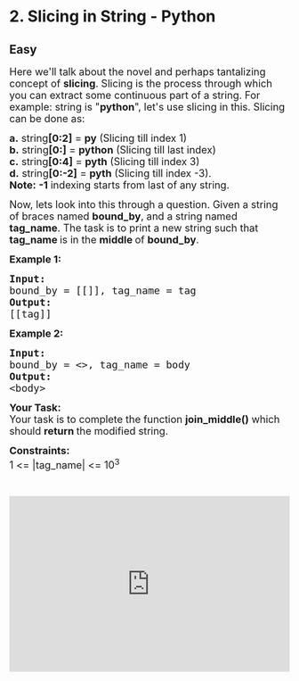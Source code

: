 # 2. Slicing in String - Python
## Easy 
<div class="problem-statement">
                <p></p><p><span style="font-size:18px">Here we'll talk about the novel and perhaps tantalizing concept of <strong>slicing</strong>. Slicing is the process through which you can extract some continuous part of a string. For example: string is "<strong>python</strong>", let's use slicing in this. Slicing can be done as:</span></p>

<p><span style="font-size:18px"><strong>a.</strong> string<strong>[0:2]</strong> = <strong>py</strong> (Slicing till index 1)<br>
<strong>b.</strong> string<strong>[0:]</strong> = <strong>python</strong> (Slicing till last index)<br>
<strong>c.</strong> string<strong>[0:4]</strong> = <strong>pyth</strong> (Slicing till index 3)<br>
<strong>d.</strong> string<strong>[0:-2]</strong> = <strong>pyth</strong> (Slicing till index -3).<br>
<strong>Note:</strong> <strong>-1</strong> indexing starts from last of any string.</span></p>

<p><span style="font-size:18px">Now, lets look into this through a question. Given a string of braces named <strong>bound_by</strong>, and a string named <strong>tag_name</strong>. The task is to print a new string such that <strong>tag_name </strong>is in the <strong>middle </strong>of <strong>bound_by</strong>.</span></p>

<p><span style="font-size:18px"><strong>Example 1:</strong></span></p>

<pre><span style="font-size:18px"><strong>Input:</strong> </span>
<span style="font-size:18px">bound_by = [[]], tag_name = tag</span>
<span style="font-size:18px"><strong>Output:</strong></span>
<span style="font-size:18px">[[tag]]<strong>
</strong></span></pre>

<p><span style="font-size:18px"><strong>Example 2:</strong></span></p>

<pre><span style="font-size:18px"><strong>Input:</strong> </span>
<span style="font-size:18px">bound_by = &lt;&gt;, tag_name = body</span>
<span style="font-size:18px"><strong>Output:</strong>
&lt;body&gt;</span></pre>

<p><span style="font-size:18px"><strong>Your Task:</strong><br>
Your task is to complete the function&nbsp;<strong>join_middle()</strong> which should <strong>return </strong>the modified string.</span></p>

<p><span style="font-size:18px"><strong>Constraints:</strong><br>
1 &lt;= |tag_name| &lt;= 10<sup>3</sup></span></p>

<p>&nbsp;</p>

<p><iframe frameborder="0" height="315" src="https://www.youtube.com/embed/i5WNg3UOkQk" width="560" style="max-width: 100%;"></iframe></p>
 <p></p>
            </div>